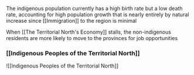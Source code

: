 The indigenous population currently has a high birth rate but a low death rate, accounting for high population growth that is nearly entirely by natural increase since [[Immigration]] to the region is minimal

When [[The Territorial North's Economy]] stalls, the non-indigenous residents are more likely to move to the provinces for job opportunities

### [[Indigenous Peoples of the Territorial North]]
![[Indigenous Peoples of the Territorial North]]
